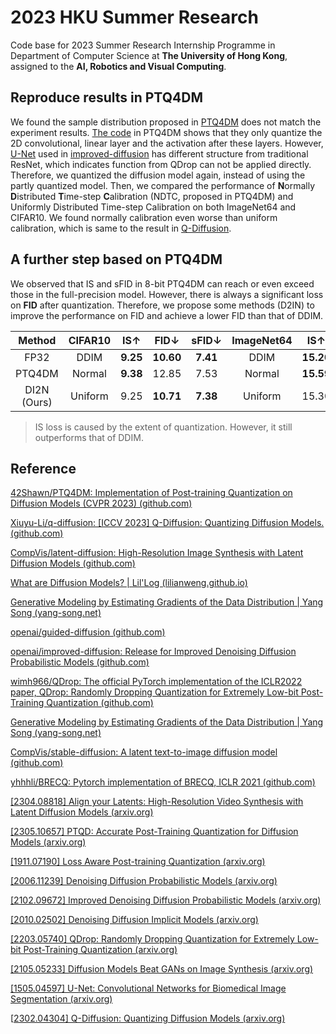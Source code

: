 # 2023 HKU Summer Research

Code base for 2023 Summer Research Internship Programme in Department of Computer Science at **The University of Hong Kong**, assigned to the **AI, Robotics and Visual Computing**.

## Reproduce results in PTQ4DM

We found the sample distribution proposed in [PTQ4DM](https://github.com/42Shawn/PTQ4DM) does not match the experiment results. [The code](https://github.com/42Shawn/PTQ4DM/blob/main/PTQ4DM/QDrop/quant/quant_model.py) in PTQ4DM shows that they only quantize the 2D convolutional,  linear layer and the activation after these layers. However, [U-Net](https://github.com/iszry/HKU_2023_Summer_Research/blob/main/QDrop/model_structure.txt) used in [improved-diffusion](https://github.com/openai/improved-diffusion) has different structure from traditional ResNet, which indicates function from QDrop can not be applied directly. Therefore, we quantized the diffusion model again, instead of using the partly quantized model.
Then, we compared the performance of **N**ormally **D**istributed **T**ime-step **C**alibration (NDTC, proposed in PTQ4DM) and Uniformly Distributed Time-step Calibration on both ImageNet64 and CIFAR10. We found normally calibration even worse than uniform calibration, which is same to the result in [Q-Diffusion](https://github.com/Xiuyu-Li/q-diffusion).

## A further step based on PTQ4DM

We observed that IS and sFID in 8-bit PTQ4DM can reach or even exceed those in the full-precision model. However, there is always a significant loss on **FID** after quantization. Therefore, we propose some methods (D2IN) to improve the performance on FID and achieve a lower FID than that of DDIM.

| Method    |  CIFAR10   |  IS↑   |  FID↓   |  sFID↓   |   ImageNet64  |  IS↑   |  FID↓   |  sFID↓   |
|:----------:|:----------:|:----------:|:----------:|:----------:|:----------:|:----------:|:----------:|:----------:|
|FP32|DDIM|**9.25**|**10.60**|**7.41**|DDIM|**15.20**|**19.59**|**9.45**|
|PTQ4DM|Normal|**9.38**|12.85|7.53|Normal|**15.59**|22.02|**6.62**|
|DI2N (Ours)|Uniform|9.25|**10.71**|**7.38**|Uniform|15.30|**19.27**|6.63|

> IS loss is caused by the extent of quantization. However, it still outperforms that of DDIM.

## Reference

[42Shawn/PTQ4DM: Implementation of Post-training Quantization on Diffusion Models (CVPR 2023) (github.com)](https://github.com/42Shawn/PTQ4DM)

[Xiuyu-Li/q-diffusion: [ICCV 2023] Q-Diffusion: Quantizing Diffusion Models. (github.com)](https://github.com/Xiuyu-Li/q-diffusion)

[CompVis/latent-diffusion: High-Resolution Image Synthesis with Latent Diffusion Models (github.com)](https://github.com/CompVis/latent-diffusion)

[What are Diffusion Models? | Lil'Log (lilianweng.github.io)](https://lilianweng.github.io/posts/2021-07-11-diffusion-models/)

[Generative Modeling by Estimating Gradients of the Data Distribution | Yang Song (yang-song.net)](https://yang-song.net/blog/2021/score/)

[openai/guided-diffusion (github.com)](https://github.com/openai/guided-diffusion)

[openai/improved-diffusion: Release for Improved Denoising Diffusion Probabilistic Models (github.com)](https://github.com/openai/improved-diffusion)

[wimh966/QDrop: The official PyTorch implementation of the ICLR2022 paper, QDrop: Randomly Dropping Quantization for Extremely Low-bit Post-Training Quantization (github.com)](https://github.com/wimh966/QDrop)

[Generative Modeling by Estimating Gradients of the Data Distribution | Yang Song (yang-song.net)](https://yang-song.net/blog/2021/score/)

[CompVis/stable-diffusion: A latent text-to-image diffusion model (github.com)](https://github.com/CompVis/stable-diffusion)

[yhhhli/BRECQ: Pytorch implementation of BRECQ, ICLR 2021 (github.com)](https://github.com/yhhhli/BRECQ)

[[2304.08818] Align your Latents: High-Resolution Video Synthesis with Latent Diffusion Models (arxiv.org)](https://arxiv.org/abs/2304.08818)

[[2305.10657] PTQD: Accurate Post-Training Quantization for Diffusion Models (arxiv.org)](https://arxiv.org/abs/2305.10657)

[[1911.07190] Loss Aware Post-training Quantization (arxiv.org)](https://arxiv.org/abs/1911.07190)

[[2006.11239] Denoising Diffusion Probabilistic Models (arxiv.org)](https://arxiv.org/abs/2006.11239)

[[2102.09672] Improved Denoising Diffusion Probabilistic Models (arxiv.org)](https://arxiv.org/abs/2102.09672)

[[2010.02502] Denoising Diffusion Implicit Models (arxiv.org)](https://arxiv.org/abs/2010.02502)

[[2203.05740] QDrop: Randomly Dropping Quantization for Extremely Low-bit Post-Training Quantization (arxiv.org)](https://arxiv.org/abs/2203.05740)

[[2105.05233] Diffusion Models Beat GANs on Image Synthesis (arxiv.org)](https://arxiv.org/abs/2105.05233)

[[1505.04597] U-Net: Convolutional Networks for Biomedical Image Segmentation (arxiv.org)](https://arxiv.org/abs/1505.04597)

[[2302.04304\] Q-Diffusion: Quantizing Diffusion Models (arxiv.org)](https://arxiv.org/abs/2302.04304)
